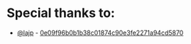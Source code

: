 # Special thanks to:

- [@lajp](https://github.com/lajp) - [0e09f96b0b1b38c01874c90e3fe2271a94cd5870](https://github.com/rittaschool/ritta/commit/0e09f96b0b1b38c01874c90e3fe2271a94cd5870)

